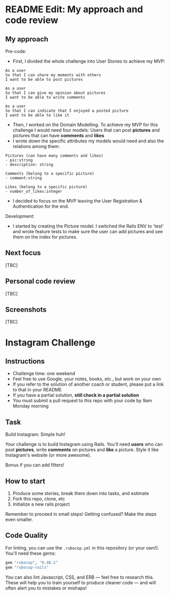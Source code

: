 README Edit: My approach and code review
=================

My approach
------
Pre-code:
* First, I divided the whole challenge into User Stories to achieve my MVP:

```
As a user
So that I can share my moments with others
I want to be able to post pictures

As a user
So that I can give my opinion about pictures
I want to be able to write comments

As a user
So that I can indicate that I enjoyed a posted picture
I want to be able to like it
```

* Then, I worked on the Domain Modelling. To achieve my MVP for this challenge I would need four models:
Users that can post **pictures** and pictures that can have **comments** and **likes**
* I wrote down the specific attributes my models would need and also the relations among them:
```
Pictures (can have many comments and likes)
- pic:string
- description: string

Comments (belong to a specific picture)
- comment:string

Likes (belong to a specific picture)
- number_of_likes:integer
```

* I decided to focus on the MVP leaving the User Registration & Authentication for the end.

Development:
* I started by creating the Picture model. I switched the Rails ENV to 'test' and wrote feature tests to make sure the user can add pictures and see them on the index for pictures.

Next focus
------
[TBC]

Personal code review
------
[TBC]

Screenshots
------
[TBC]



Instagram Challenge
===================

## Instructions

* Challenge time: one weekend
* Feel free to use Google, your notes, books, etc., but work on your own
* If you refer to the solution of another coach or student, please put a link to that in your README
* If you have a partial solution, **still check in a partial solution**
* You must submit a pull request to this repo with your code by 9am Monday morning

## Task

Build Instagram: Simple huh!

Your challenge is to build Instagram using Rails. You'll need **users** who can post **pictures**, write **comments** on pictures and **like** a picture. Style it like Instagram's website (or more awesome).

Bonus if you can add filters!

## How to start

1. Produce some stories, break them down into tasks, and estimate
2. Fork this repo, clone, etc
3. Initialize a new rails project

Remember to proceed in small steps! Getting confused? Make the steps even smaller.

## Code Quality

For linting, you can use the `.rubocop.yml` in this repository (or your own!).
You'll need these gems:

```ruby
gem "rubocop", "0.48.1"
gem "rubocop-rails"
```

You can also lint Javascript, CSS, and ERB — feel free to research this. These
will help you to train yourself to produce cleaner code — and will often alert
you to mistakes or mishaps!
